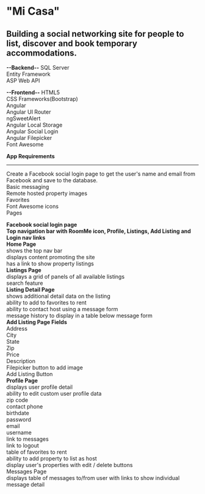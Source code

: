 <h1>"Mi Casa"</h1>

<h2>Building a social networking site for people to list, discover and book temporary accommodations.</h2>

<b>--Backend--</b>
SQL Server</br>
Entity Framework</br>
ASP Web API</br>

<b>--Frontend--</b>
HTML5</br>
CSS Frameworks(Bootstrap)</br>
Angular</br>
Angular UI Router</br>
ngSweetAlert</br>
Angular Local Storage</br>
Angular Social Login</br>
Angular Filepicker</br>
Font Awesome</br>

<b>App Requirements</b><hr>

Create a Facebook social login page to get the user's name and email from Facebook and save to the database.</br>
Basic messaging</br>
Remote hosted property images</br>
Favorites</br>
Font Awesome icons</br>
Pages</br>

<b>Facebook social login page</b></br>
<b>Top navigation bar with RoomMe icon, Profile, Listings, Add Listing and Login nav links</b></br>
<b>Home Page</b></br>
shows the top nav bar</br>
displays content promoting the site</br>
has a link to show property listings</br>
<b>Listings Page</b></br>
displays a grid of panels of all available listings</br>
search feature</br>
<b>Listing Detail Page</b></br>
shows additional detail data on the listing</br>
ability to add to favorites to rent</br>
ability to contact host using a message form</br>
message history to display in a table below message form</br>
<b>Add Listing Page Fields</b></br>
Address</br>
City</br>
State</br>
Zip</br>
Price</br>
Description</br>
Filepicker button to add image</br>
Add Listing Button</br>
<b>Profile Page</b></br>
displays user profile detail</br>
ability to edit custom user profile data</br>
zip code</br>
contact phone</br>
birthdate</br>
password</br>
email</br>
username</br>
link to messages</br>
link to logout</br>
table of favorites to rent</br>
ability to add property to list as host</br>
display user's properties with edit / delete buttons</br>
Messages Page</br>
displays table of messages to/from user with links to show individual message detail</br>

